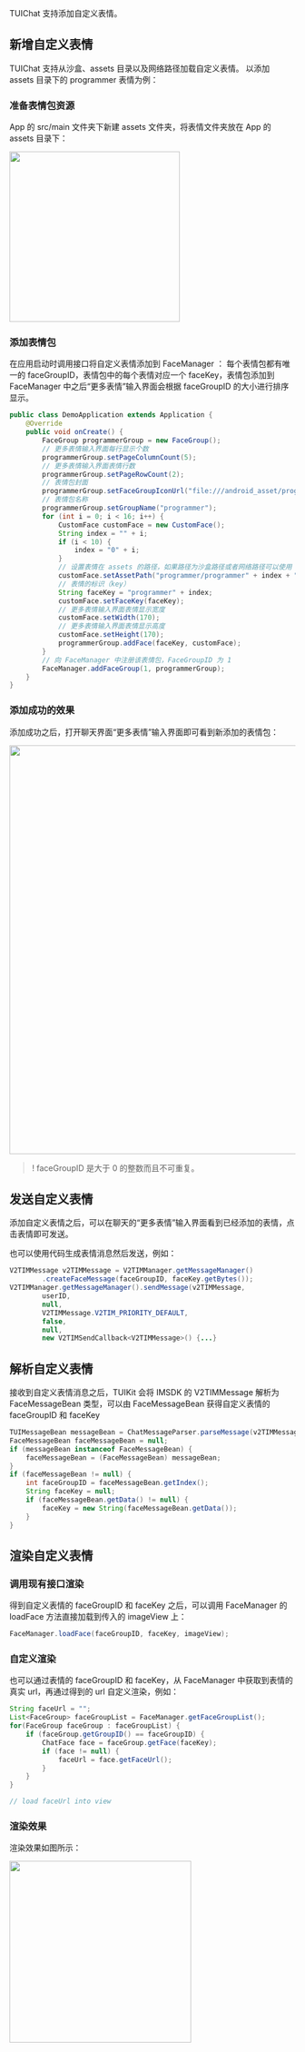 TUIChat 支持添加自定义表情。

## 新增自定义表情
TUIChat 支持从沙盒、assets 目录以及网络路径加载自定义表情。
以添加 assets 目录下的 programmer 表情为例：

### 准备表情包资源

App 的 src/main 文件夹下新建 assets 文件夹，将表情文件夹放在 App 的 assets 目录下：

<img src="https://im.sdk.qcloud.com/tools/resource/custom_face/android/custom_face_programmer.png" width="300px" />

### 添加表情包

在应用启动时调用接口将自定义表情添加到 FaceManager ：
每个表情包都有唯一的 faceGroupID，表情包中的每个表情对应一个 faceKey，表情包添加到 FaceManager 中之后“更多表情”输入界面会根据 faceGroupID 的大小进行排序显示。

```java
public class DemoApplication extends Application {
    @Override
    public void onCreate() {
        FaceGroup programmerGroup = new FaceGroup();
        // 更多表情输入界面每行显示个数
        programmerGroup.setPageColumnCount(5);
        // 更多表情输入界面表情行数
        programmerGroup.setPageRowCount(2);
        // 表情包封面
        programmerGroup.setFaceGroupIconUrl("file:///android_asset/programmer/programmer00@2x.png");
        // 表情包名称
        programmerGroup.setGroupName("programmer");
        for (int i = 0; i < 16; i++) {
            CustomFace customFace = new CustomFace();
            String index = "" + i;
            if (i < 10) {
                index = "0" + i;
            }
            // 设置表情在 assets 的路径，如果路径为沙盒路径或者网络路径可以使用 setFaceUrl 方法
            customFace.setAssetPath("programmer/programmer" + index + "@2x.png");
            // 表情的标识（key）
            String faceKey = "programmer" + index;
            customFace.setFaceKey(faceKey);
            // 更多表情输入界面表情显示宽度
            customFace.setWidth(170);
            // 更多表情输入界面表情显示高度
            customFace.setHeight(170);
            programmerGroup.addFace(faceKey, customFace);
        }
        // 向 FaceManager 中注册该表情包，FaceGroupID 为 1
        FaceManager.addFaceGroup(1, programmerGroup);
    }
}
```

### 添加成功的效果

添加成功之后，打开聊天界面“更多表情”输入界面即可看到新添加的表情包：

<img src="https://im.sdk.qcloud.com/tools/resource/custom_face/android/custom_programmer_face_input.png" width="720px" />

>! faceGroupID 是大于 0 的整数而且不可重复。


## 发送自定义表情
添加自定义表情之后，可以在聊天的“更多表情”输入界面看到已经添加的表情，点击表情即可发送。


也可以使用代码生成表情消息然后发送，例如：
```java
V2TIMMessage v2TIMMessage = V2TIMManager.getMessageManager()
        .createFaceMessage(faceGroupID, faceKey.getBytes());
V2TIMManager.getMessageManager().sendMessage(v2TIMMessage,
        userID,
        null,
        V2TIMMessage.V2TIM_PRIORITY_DEFAULT,
        false,
        null,
        new V2TIMSendCallback<V2TIMMessage>() {...}
```

## 解析自定义表情
接收到自定义表情消息之后，TUIKit 会将 IMSDK 的 V2TIMMessage 解析为 FaceMessageBean 类型，可以由 FaceMessageBean 获得自定义表情的 faceGroupID 和 faceKey
```java
TUIMessageBean messageBean = ChatMessageParser.parseMessage(v2TIMMessage);
FaceMessageBean faceMessageBean = null;
if (messageBean instanceof FaceMessageBean) {
    faceMessageBean = (FaceMessageBean) messageBean;
}
if (faceMessageBean != null) {
    int faceGroupID = faceMessageBean.getIndex();
    String faceKey = null;
    if (faceMessageBean.getData() != null) {
        faceKey = new String(faceMessageBean.getData());
    }
}
```


## 渲染自定义表情

### 调用现有接口渲染

得到自定义表情的 faceGroupID 和 faceKey 之后，可以调用 FaceManager 的 loadFace 方法直接加载到传入的 imageView 上：
```java
FaceManager.loadFace(faceGroupID, faceKey, imageView);
```

### 自定义渲染

也可以通过表情的 faceGroupID 和 faceKey，从 FaceManager 中获取到表情的真实 url，再通过得到的 url 自定义渲染，例如：
```java
String faceUrl = "";
List<FaceGroup> faceGroupList = FaceManager.getFaceGroupList();
for(FaceGroup faceGroup : faceGroupList) {
    if (faceGroup.getGroupID() == faceGroupID) {
        ChatFace face = faceGroup.getFace(faceKey);
        if (face != null) {
            faceUrl = face.getFaceUrl();
        }
    }
}

// load faceUrl into view
```

### 渲染效果

渲染效果如图所示：

<img src="https://im.sdk.qcloud.com/tools/resource/custom_face/android/custom_programmer_face_render.png" width="320px" />


[](id:feedback)
